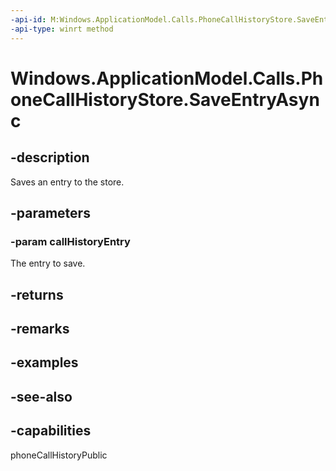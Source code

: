 ```yaml
---
-api-id: M:Windows.ApplicationModel.Calls.PhoneCallHistoryStore.SaveEntryAsync(Windows.ApplicationModel.Calls.PhoneCallHistoryEntry)
-api-type: winrt method
---
```


<!-- Method syntax
public Windows.Foundation.IAsyncAction SaveEntryAsync(Windows.ApplicationModel.Calls.PhoneCallHistoryEntry callHistoryEntry)
-->

# Windows.ApplicationModel.Calls.PhoneCallHistoryStore.SaveEntryAsync

## -description
Saves an entry to the store.

## -parameters
### -param callHistoryEntry
The entry to save.

## -returns


## -remarks

## -examples

## -see-also


## -capabilities
phoneCallHistoryPublic